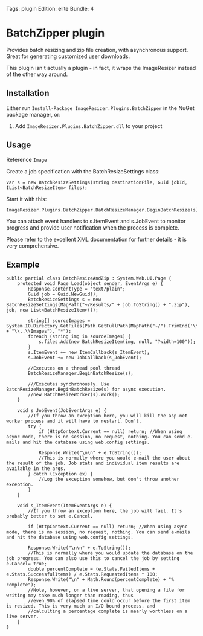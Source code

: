 Tags: plugin
Edition: elite
Bundle: 4

# BatchZipper plugin

Provides batch resizing and zip file creation, with asynchronous support. Great for generating customized user downloads.

This plugin isn't actually a plugin - in fact, it wraps the ImageResizer instead of the other way around.

## Installation

Either run `Install-Package ImageResizer.Plugins.BatchZipper` in the NuGet package manager, or:

1. Add `ImageResizer.Plugins.BatchZipper.dll` to your project


## Usage

Reference `Image`

Create a job specification with the BatchResizeSettings class:

	var s = new BatchResizeSettings(string destinationFile, Guid jobId, IList<BatchResizeItem> files);

Start it with this:

	ImageResizer.Plugins.BatchZipper.BatchResizeManager.BeginBatchResize(s)

You can attach event handlers to s.ItemEvent and s.JobEvent to monitor progress and provide user notification when the process is complete.

Please refer to the excellent XML documentation for further details - it is very comprehensive.


## Example

	public partial class BatchResizeAndZip : System.Web.UI.Page {
	    protected void Page_Load(object sender, EventArgs e) {
	        Response.ContentType = "text/plain";
	        Guid job = Guid.NewGuid();
	        BatchResizeSettings s = new BatchResizeSettings(MapPath("~/Results/" + job.ToString() + ".zip"), job, new List<BatchResizeItem>());

	        string[] sourceImages = System.IO.Directory.GetFiles(Path.GetFullPath(MapPath("~/").TrimEnd('\\') + "\\..\\Images"), "*");
	        foreach (string img in sourceImages) {
	            s.files.Add(new BatchResizeItem(img, null, "?width=100"));
	        }
	        s.ItemEvent += new ItemCallback(s_ItemEvent);
	        s.JobEvent += new JobCallback(s_JobEvent);

	        //Executes on a thread pool thread
	        BatchResizeManager.BeginBatchResize(s);

	        ///Executes synchronously. Use  BatchResizeManager.BeginBatchResize(s) for async execution.
	        //new BatchResizeWorker(s).Work();
	    }

	    void s_JobEvent(JobEventArgs e) {
	        //If you throw an exception here, you will kill the asp.net worker process and it will have to restart. Don't.
	        try {
	            if (HttpContext.Current == null) return; //When using async mode, there is no session, no request, nothing. You can send e-mails and hit the database using web.config settings.

	            Response.Write("\n\n" + e.ToString());
	            //This is normally where you would e-mail the user about the result of the job. Job stats and individual item results are available in the args.
	        } catch (Exception ex) {
	            //Log the exception somehow, but don't throw another exception.
	        }
	    }

	    void s_ItemEvent(ItemEventArgs e) {
	        //If you throw an exception here, the job will fail. It's probably better to set e.Cancel.

	        if (HttpContext.Current == null) return; //When using async mode, there is no session, no request, nothing. You can send e-mails and hit the database using web.config settings.

	        Response.Write("\n\n" + e.ToString());
	        //This is normally where you would update the database on the job progress. You can also use this to cancel the job by setting e.Cancel= true;
	        double percentComplete = (e.Stats.FailedItems + e.Stats.SuccessfulItems) / e.Stats.RequestedItems * 100;
	        Response.Write("\n" + Math.Round(percentComplete) + "% complete");
	        //Note, however, on a live server, that opening a file for writing may take much longer than reading, thus
	        //even 90% of elapsed time could occur before the first item is resized. This is very much an I/O bound process, and 
	        //calculting a percentage complete is nearly worthless on a live server.
	    }
	}